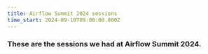 ```yaml
---
title: Airflow Summit 2024 sessions
time_start: 2024-09-10T09:00:00.000Z
---
```


### These are the sessions we had at Airflow Summit 2024.


